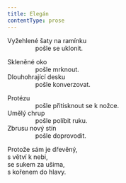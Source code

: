 ```yaml
---
title: Elegán
contentType: prose
---
```


Vyžehlené šaty na ramínku  
                pošle se uklonit.

Skleněné oko  
                pošle mrknout.  
Dlouhohrající desku  
                pošle konverzovat.

Protézu  
                pošle přitisknout se k nožce.  
Umělý chrup  
                pošle políbit ruku.  
Zbrusu nový stín  
                pošle doprovodit.

Protože sám je dřevěný,  
s větví k nebi,  
se sukem za ušima,  
s kořenem do hlavy.
